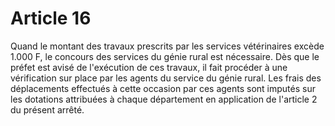 # Article 16

Quand le montant des travaux prescrits par les services vétérinaires excède 1.000 F, le concours des services du génie rural est nécessaire. Dès que le préfet est avisé de l'exécution de ces travaux, il fait procéder à une vérification sur place par les agents du service du génie rural. Les frais des déplacements effectués à cette occasion par ces agents sont imputés sur les dotations attribuées à chaque département en application de l'article 2 du présent arrêté.

